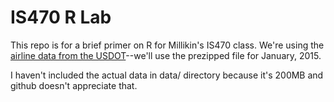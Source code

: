 # IS470 R Lab
 
This repo is for a brief primer on R for Millikin's IS470 class. We're using the [airline data from the USDOT](http://www.transtats.bts.gov/DL_SelectFields.asp?Table_ID=236&DB_Short_Name=On-Time)--we'll use the prezipped file for January, 2015.

I haven't included the actual data in data/ directory because it's 200MB and github doesn't appreciate that.